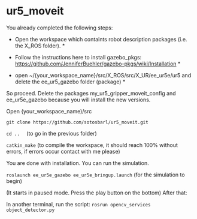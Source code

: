 # ur5_moveit
You already completed the following steps:

* Open the workspace which containts robot description packages (i.e. the X_ROS folder). * 

* Follow the instructions here to install gazebo_pkgs: https://github.com/JenniferBuehler/gazebo-pkgs/wiki/Installation * 

*  open ~/{your_workspace_name}/src/X_ROS/src/X_UR/ee_ur5e/ur5 and delete the ee_ur5_gazebo folder (package) * 


So proceed. Delete the packages  my_ur5_gripper_moveit_config and ee_ur5e_gazebo because you will install the new versions.

Open {your_workspace_name)/src

```git clone https://github.com/sotosbarl/ur5_moveit.git```

```cd ..  ``` (to go in the previous folder)

```catkin_make``` (to compile the workspace, it should reach 100% without errors, if errors occur contact with me please)

You are done with installation. You can run the simulation.

```roslaunch ee_ur5e_gazebo ee_ur5e_bringup.launch``` (for the simulation to begin)

(It starts in paused mode. Press the play button on the bottom) After that:

In another terminal,  run the script: ```rosrun opencv_services object_detector.py```


